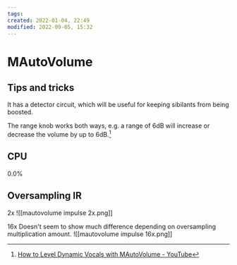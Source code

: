 ```yaml
---
tags: 
created: 2022-01-04, 22:49
modified: 2022-09-05, 15:32
---
```


# MAutoVolume

## Tips and tricks
It has a detector circuit, which will be useful for keeping sibilants from being boosted.

The range knob works both ways, e.g. a range of 6dB will increase or decrease the volume by up to 6dB.[^1]

## CPU
0.0%

## Oversampling IR
2x
![[mautovolume impulse 2x.png]]

16x
Doesn't seem to show much difference depending on oversampling multiplication amount.
![[mautovolume impulse 16x.png]]

[^1]: [How to Level Dynamic Vocals with MAutoVolume - YouTube](https://www.youtube.com/watch?v=seNVzd1isjU)